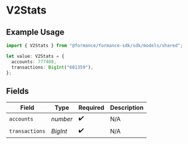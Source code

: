 # V2Stats

## Example Usage

```typescript
import { V2Stats } from "@formance/formance-sdk/sdk/models/shared";

let value: V2Stats = {
  accounts: 777408,
  transactions: BigInt("681359"),
};
```

## Fields

| Field              | Type               | Required           | Description        |
| ------------------ | ------------------ | ------------------ | ------------------ |
| `accounts`         | *number*           | :heavy_check_mark: | N/A                |
| `transactions`     | *BigInt*           | :heavy_check_mark: | N/A                |